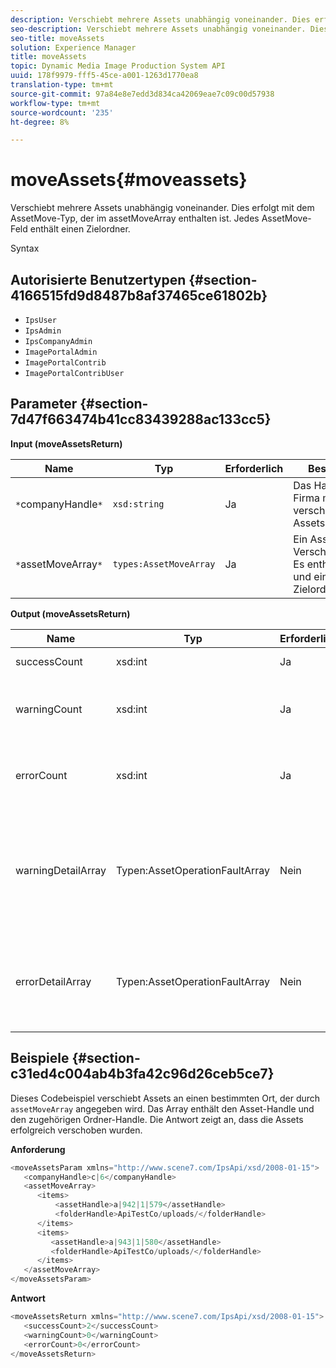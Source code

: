 ```yaml
---
description: Verschiebt mehrere Assets unabhängig voneinander. Dies erfolgt mit dem AssetMove-Typ, der im assetMoveArray enthalten ist. Jedes AssetMove-Feld enthält einen Zielordner.
seo-description: Verschiebt mehrere Assets unabhängig voneinander. Dies erfolgt mit dem AssetMove-Typ, der im assetMoveArray enthalten ist. Jedes AssetMove-Feld enthält einen Zielordner.
seo-title: moveAssets
solution: Experience Manager
title: moveAssets
topic: Dynamic Media Image Production System API
uuid: 178f9979-fff5-45ce-a001-1263d1770ea8
translation-type: tm+mt
source-git-commit: 97a84e8e7edd3d834ca42069eae7c09c00d57938
workflow-type: tm+mt
source-wordcount: '235'
ht-degree: 8%

---
```



# moveAssets{#moveassets}

Verschiebt mehrere Assets unabhängig voneinander. Dies erfolgt mit dem AssetMove-Typ, der im assetMoveArray enthalten ist. Jedes AssetMove-Feld enthält einen Zielordner.

Syntax

## Autorisierte Benutzertypen {#section-4166515fd9d8487b8af37465ce61802b}

* `IpsUser`
* `IpsAdmin`
* `IpsCompanyAdmin`
* `ImagePortalAdmin`
* `ImagePortalContrib`
* `ImagePortalContribUser`

## Parameter {#section-7d47f663474b41cc83439288ac133cc5}

**Input (moveAssetsReturn)**

| Name | Typ | Erforderlich | Beschreibung |
|---|---|---|---|
| `*`companyHandle`*` | `xsd:string` | Ja | Das Handle zur Firma mit den zu verschiebenden Assets. |
| `*`assetMoveArray`*` | `types:AssetMoveArray` | Ja | Ein Asset-Verschiebungsarray. Es enthält ein Asset und einen Asset-Zielordner. |

**Output (moveAssetsReturn)**

<table id="table_FD902FAB4F98413C8A051270ADD7D9C7"> 
 <thead> 
  <tr> 
   <th colname="col1" class="entry"> Name </th> 
   <th colname="col2" class="entry"> Typ </th> 
   <th colname="col3" class="entry"> Erforderlich </th> 
   <th colname="col4" class="entry"> Beschreibung </th> 
  </tr> 
 </thead>
 <tbody> 
  <tr> 
   <td colname="col1"> <span class="codeph"> <span class="varname"> successCount</span> </span> </td> 
   <td colname="col2"> <span class="codeph"> xsd:int</span> </td> 
   <td colname="col3"> Ja </td> 
   <td colname="col4"> Asset-Anzahl erfolgreich verschoben. </td> 
  </tr> 
  <tr> 
   <td colname="col1"> <span class="codeph"> <span class="varname"> warningCount</span> </span> </td> 
   <td colname="col2"> <span class="codeph"> xsd:int</span> </td> 
   <td colname="col3"> Ja </td> 
   <td colname="col4"> Anzahl der Assets, die Warnungen generiert haben, wenn der Vorgang versucht hat, sie zu verschieben. </td> 
  </tr> 
  <tr> 
   <td colname="col1"> <span class="codeph"> <span class="varname"> errorCount</span> </span> </td> 
   <td colname="col2"> <span class="codeph"> xsd:int</span> </td> 
   <td colname="col3"> Ja </td> 
   <td colname="col4"> Anzahl der Assets, die Fehler generiert haben, wenn der Vorgang versucht hat, sie zu verschieben. </td> 
  </tr> 
  <tr> 
   <td colname="col1"> <span class="codeph"> <span class="varname"> warningDetailArray</span> </span> </td> 
   <td colname="col2"> <span class="codeph"> Typen:AssetOperationFaultArray</span> </td> 
   <td colname="col3"> Nein </td> 
   <td colname="col4"> <span class="codeph"> </span>AssetOperationFaultsets, die Folgendes enthalten: 
    <ul id="ul_689F4A87A68140F18DFB43868226A409"> 
     <li id="li_274C8BF5932F4AF584AA92F25E0F33C6">Assets, die die Warnungen ausgegeben haben. </li> 
     <li id="li_5CC4A9120CA94F968CAF0D0135C49E0A">Warnungscodes. </li> 
     <li id="li_AEC91FA68B2E43BC8BAA108C743F5667">Grund für die Warnung. </li> 
    </ul> </td> 
  </tr> 
  <tr> 
   <td colname="col1"> <span class="codeph"> <span class="varname"> errorDetailArray</span> </span> </td> 
   <td colname="col2"> <span class="codeph"> Typen:AssetOperationFaultArray</span> </td> 
   <td colname="col3"> Nein </td> 
   <td colname="col4"> <span class="codeph"> </span>AssetOperationFaultsets, die Folgendes enthalten: 
    <ul id="ul_C397BC384A134F429D01ADA28DF2E097"> 
     <li id="li_EAEBB5F539164480BA9EAA7C8FFBF69A">Assets, die die Fehler ausgegeben haben. </li> 
     <li id="li_F96D5FBB2F7A402AA36D8DFA3971391D">Fehlercodes. </li> 
     <li id="li_F610415E416F43DDA4B1DBF1897E2F61">Grund für die Fehler. </li> 
    </ul> </td> 
  </tr> 
 </tbody> 
</table>

## Beispiele {#section-c31ed4c004ab4b3fa42c96d26ceb5ce7}

Dieses Codebeispiel verschiebt Assets an einen bestimmten Ort, der durch `assetMoveArray` angegeben wird. Das Array enthält den Asset-Handle und den zugehörigen Ordner-Handle. Die Antwort zeigt an, dass die Assets erfolgreich verschoben wurden.

**Anforderung**

```java
<moveAssetsParam xmlns="http://www.scene7.com/IpsApi/xsd/2008-01-15">
   <companyHandle>c|6</companyHandle>
   <assetMoveArray>
      <items>
          <assetHandle>a|942|1|579</assetHandle>
          <folderHandle>ApiTestCo/uploads/</folderHandle>
      </items>
      <items>
         <assetHandle>a|943|1|580</assetHandle>
         <folderHandle>ApiTestCo/uploads/</folderHandle>
      </items>
   </assetMoveArray>
</moveAssetsParam>
```

**Antwort**

```java
<moveAssetsReturn xmlns="http://www.scene7.com/IpsApi/xsd/2008-01-15">
   <successCount>2</successCount>
   <warningCount>0</warningCount>
   <errorCount>0</errorCount>
</moveAssetsReturn>
```


